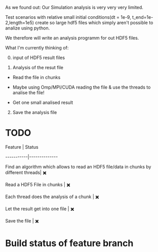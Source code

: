 As we found out: Our Simulation analysis is very very very limited. 

Test scenarios with relative small initial conditions(dt = 1e-9, t_end=1e-2,length=1e5) create so large hdf5 files which simply aren't possible to analize using python.

We therefore will write an analysis programm for out HDF5 files.



What I'm currently thinking of:



0. input of HDF5 result files



1. Analysis of the resut file



 *  Read the file in chunks

 *  Maybe using Omp/MPI/CUDA reading the file & use the threads to analise the file!

 *  Get one small analised result





2.  Save the analysis file 





# TODO

Feature |      Status

-----------|--------------

Find an algorithm which allows to read an HDF5 file/data in chunks by different threads| :heavy_multiplication_x: 

Read a HDF5 File  in chunks |  :heavy_multiplication_x: 

Each thread does the analysis of a chunk | :heavy_multiplication_x: 

Let the result get into one file | :heavy_multiplication_x: 

Save the file | :heavy_multiplication_x: 





# Build status of feature branch 

